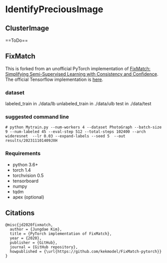 # IdentifyPreciousImage
## ClusterImage
==ToDo==
## FixMatch
This is forked from an unofficial PyTorch implementation of [FixMatch: Simplifying Semi-Supervised Learning with Consistency and Confidence](https://arxiv.org/abs/2001.07685).
The official Tensorflow implementation is [here](https://github.com/google-research/fixmatch).

### dataset
labeled_train in ./data/lb
unlabeled_train in ./data/ulb
test in ./data/test

### suggested command line
```
# python Mytrain.py --num-workers 4 --dataset PhotoGraph --batch-size 9 --num-labeled 45 --eval-step 512 --total-steps 102400 --arch wideresnet  --lr 0.03 --expand-labels --seed 5  --out results/202311101409JXH 
```
### Requirements
- python 3.6+
- torch 1.4
- torchvision 0.5
- tensorboard
- numpy
- tqdm
- apex (optional)


## Citations
```
@misc{jd2020fixmatch,
  author = {Jungdae Kim},
  title = {PyTorch implementation of FixMatch},
  year = {2020},
  publisher = {GitHub},
  journal = {GitHub repository},
  howpublished = {\url{https://github.com/kekmodel/FixMatch-pytorch}}
}
```
